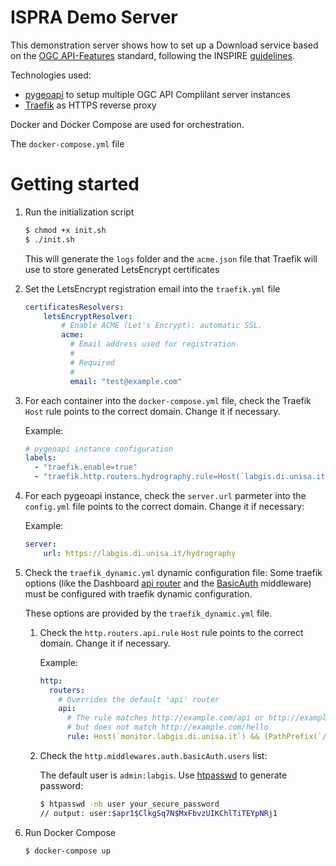 # ISPRA Demo Server
This demonstration server shows how to set up a Download service based on the [OGC API-Features](https://ogcapi.ogc.org/features/) standard, following the INSPIRE [guidelines](https://github.com/INSPIRE-MIF/gp-ogc-api-features/blob/master/spec/oapif-inspire-download.md).

Technologies used:
- [pygeoapi](https://pygeoapi.io/) to setup multiple OGC API Complilant server instances
- [Traefik](https://traefik.io/) as HTTPS reverse proxy

Docker and Docker Compose are used for orchestration.

The `docker-compose.yml` file 
# Getting started
1. Run the initialization script

    ```bash
    $ chmod +x init.sh
    $ ./init.sh
    ```

    This will generate the `logs` folder and the `acme.json` file that Traefik will use to store generated LetsEncrypt certificates

2. Set the LetsEncrypt registration email into the `traefik.yml` file

    ```yml
    certificatesResolvers:
        letsEncryptResolver:
            # Enable ACME (Let's Encrypt): automatic SSL.
            acme:
              # Email address used for registration.
              #
              # Required
              #
              email: "test@example.com"
    ```

3. For each container into the `docker-compose.yml` file, check the Traefik `Host` rule points to the correct domain. Change it if necessary.

    Example:
    
    ```yml
    # pygeoapi instance configuration
    labels:
      - "traefik.enable=true"
      - "traefik.http.routers.hydrography.rule=Host(`labgis.di.unisa.it`) && PathPrefix(`api/hydrography`)"
    ```
    
4. For each pygeoapi instance, check the `server.url` parmeter into the `config.yml` file points to the correct domain. Change it if necessary:

    Example:
    
    ```yml
    server:
        url: https://labgis.di.unisa.it/hydrography
    ```
5. Check the `traefik_dynamic.yml` dynamic configuration file:
    Some traefik options (like the Dashboard [api router](https://doc.traefik.io/traefik/operations/api/#configuration)
    and the [BasicAuth](https://doc.traefik.io/traefik/middlewares/http/basicauth/) middleware) must be configured with traefik dynamic configuration.
    
    These options are provided by the `traefik_dynamic.yml` file.
    
    1. Check the `http.routers.api.rule` `Host` rule points to the correct domain. Change it if necessary.
    
        Example:
    
        ```yml
        http:
          routers:
            # Overrides the default 'api' router 
            api:
              # The rule matches http://example.com/api or http://example.com/dashboard
              # but does not match http://example.com/hello
              rule: Host(`monitor.labgis.di.unisa.it`) && (PathPrefix(`/api`) || PathPrefix(`/dashboard`))
        ```

    2. Check the `http.middlewares.auth.basicAuth.users` list:
    
        The default user is `admin:labgis`. Use [htpasswd](https://httpd.apache.org/docs/2.4/programs/htpasswd.html) to generate password:
        
        ```bash
        $ htpasswd -nb user your_secure_password
        // output: user:$apr1$ClkgSq7N$MxFbvzUIKChlTiTEYpNRj1
        ```
6. Run Docker Compose

    ```bash
    $ docker-compose up
    ```
